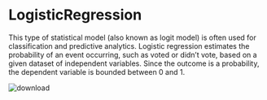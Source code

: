 # LogisticRegression

This type of statistical model (also known as logit model) is often used for classification and predictive analytics. Logistic regression estimates the probability of an event occurring, such as voted or didn’t vote, based on a given dataset of independent variables. Since the outcome is a probability, the dependent variable is bounded between 0 and 1.

![download](https://user-images.githubusercontent.com/103145955/204655078-f129db3d-d21b-4e2e-96e7-974a205a99bf.png)
